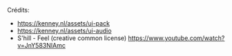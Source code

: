 Crédits:
- https://kenney.nl/assets/ui-pack
- https://kenney.nl/assets/ui-audio
- S'hill - Feel (creative common license) https://www.youtube.com/watch?v=JnY583NIAmc